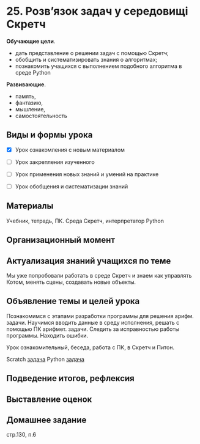 # 25. Розвʼязок задач у середовищі Скретч 

**Обучающие цели**.

- дать представление о решении задач с помощью Скретч;
- обобщить и систематизировать знания о алгоритмах;
- познакомить учащихся с выполнением подобного алгоритма в среде Python

**Развивающие**.

- память,
- фантазию,
- мышление,
- самостоятельность

## Виды и формы урока

- [x] Урок ознакомления с новым материалом

- [ ] Урок закрепления изученного

- [ ] Урок применения новых знаний и умений на практике

- [ ] Урок обобщения и систематизации знаний

## Материалы

Учебник, тетрадь, ПК. Среда Скретч, интерпретатор Python

## Организационный момент


## Актуализация знаний учащихся по теме

Мы уже попробовали работать в среде Скретч и знаем как управлять Котом, менять сцены, создавать новые объекты. 

## Объявление темы и целей урока

Познакомимся с этапами разработки программы для решения арифм. задачи.
Научимся вводить данные в среду исполнения, решать с помощью ПК арифмет. задачи. 
Следить за исправностью работы программы. Находить ошибки.

Урок ознакомительный, беседа, работа с ПК, в Скретч и Питон.

Scratch [задача](../src/p25_4_kl.sb)
Python  [задача](../src/p25_4_kl.py)

## Подведение итогов, рефлексия

## Выставление оценок

## Домашнее задание

 стр.130, п.6 
